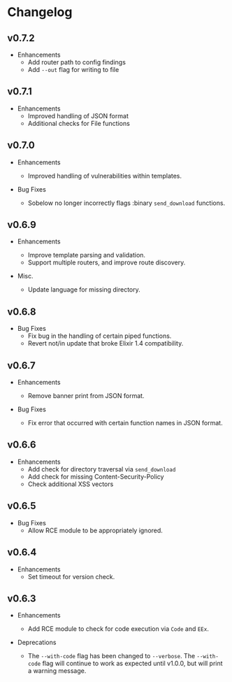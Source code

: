 # Changelog

## v0.7.2

  * Enhancements
    * Add router path to config findings
    * Add `--out` flag for writing to file

## v0.7.1

  * Enhancements
    * Improved handling of JSON format
    * Additional checks for File functions

## v0.7.0

  * Enhancements
    * Improved handling of vulnerabilities within templates.

  * Bug Fixes
    * Sobelow no longer incorrectly flags :binary `send_download` functions.

## v0.6.9

  * Enhancements
    * Improve template parsing and validation.
    * Support multiple routers, and improve route discovery.

  * Misc.
    * Update language for missing directory.

## v0.6.8

  * Bug Fixes
    * Fix bug in the handling of certain piped functions.
    * Revert not/in update that broke Elixir 1.4 compatibility.

## v0.6.7

  * Enhancements
    * Remove banner print from JSON format.

  * Bug Fixes
    * Fix error that occurred with certain function names in JSON format.

## v0.6.6

  * Enhancements
    * Add check for directory traversal via `send_download`
    * Add check for missing Content-Security-Policy
    * Check additional XSS vectors

## v0.6.5

  * Bug Fixes
    * Allow RCE module to be appropriately ignored.
    
## v0.6.4

  * Enhancements
    * Set timeout for version check.

## v0.6.3

  * Enhancements
    * Add RCE module to check for code execution via `Code` and `EEx`.
    
  * Deprecations
    * The `--with-code` flag has been changed to `--verbose`. The `--with-code` 
    flag will continue to work as expected until v1.0.0, but will print a 
    warning message.
